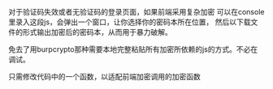对于验证码失效或者无验证码的登录页面，如果前端采用复杂加密
可以在console里录入这段js，会弹出一个窗口，让你选择你的密码本所在位置，
然后以下载文件的形式输出加密后的密码本，从而用于暴力破解。

免去了用burpcrypto那种需要本地完整粘贴所有加密所依赖的js的方式。不必在调试。


只需修改代码中的一个函数，以适配前端加密调用的加密函数

